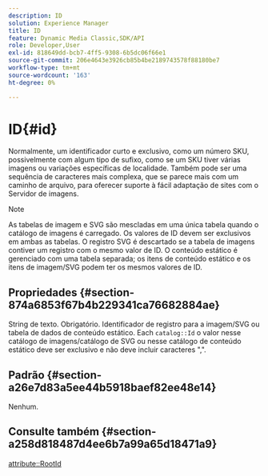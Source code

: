 ```yaml
---
description: ID
solution: Experience Manager
title: ID
feature: Dynamic Media Classic,SDK/API
role: Developer,User
exl-id: 818649dd-bcb7-4ff5-9308-6b5dc06f66e1
source-git-commit: 206e4643e3926cb85b4be2189743578f88180be7
workflow-type: tm+mt
source-wordcount: '163'
ht-degree: 0%

---
```


# ID{#id}

Normalmente, um identificador curto e exclusivo, como um número SKU, possivelmente com algum tipo de sufixo, como se um SKU tiver várias imagens ou variações específicas de localidade. Também pode ser uma sequência de caracteres mais complexa, que se parece mais com um caminho de arquivo, para oferecer suporte à fácil adaptação de sites com o Servidor de imagens.

>[!NOTE]
>
>As tabelas de imagem e SVG são mescladas em uma única tabela quando o catálogo de imagens é carregado. Os valores de ID devem ser exclusivos em ambas as tabelas. O registro SVG é descartado se a tabela de imagens contiver um registro com o mesmo valor de ID. O conteúdo estático é gerenciado com uma tabela separada; os itens de conteúdo estático e os itens de imagem/SVG podem ter os mesmos valores de ID.

## Propriedades {#section-874a6853f67b4b229341ca76682884ae}

String de texto. Obrigatório. Identificador de registro para a imagem/SVG ou tabela de dados de conteúdo estático. Each `catalog::Id` o valor nesse catálogo de imagens/catálogo de SVG ou nesse catálogo de conteúdo estático deve ser exclusivo e não deve incluir caracteres &quot;,&quot;.

## Padrão {#section-a26e7d83a5ee44b5918baef82ee48e14}

Nenhum.

## Consulte também {#section-a258d818487d4ee6b7a99a65d18471a9}

[attribute::RootId](../../../../../../is-api/image-catalog/image-serving-api-ref/c-image-catalog-reference/c-attributes-reference/r-rootid.md#reference-13653312925e4a08b90f99961d53f546)
